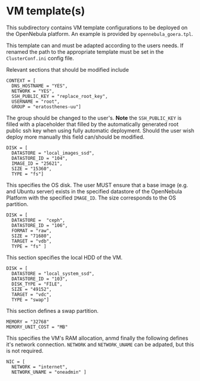 # VM template(s)

This subdirectory contains VM template configurations to be deployed on the OpenNebula platform.
An example is provided by `opennebula_goera.tpl`.

This template can and must be adapted according to the users needs. If renamed the path to the appropriate template must be set in the `ClusterConf.ini` config file.

Relevant sections that should be modified include
```
CONTEXT = [
  DNS_HOSTNAME = "YES",
  NETWORK = "YES",
  SSH_PUBLIC_KEY = "replace_root_key",
  USERNAME = "root",
  GROUP = "eratosthenes-uu"]
```
The group should be changed to the user's. __Note__ the `SSH_PUBLIC_KEY` is filled with a placeholder that filled by the automatically generated root public ssh key when using fully automatic deployment. Should the user wish deploy more manually this field can/should be modified.

```
DISK = [
  DATASTORE = "local_images_ssd",
  DATASTORE_ID = "104",
  IMAGE_ID = "25621",
  SIZE = "15360",
  TYPE = "fs"]
```
This specifies the OS disk. The user MUST ensure that a base image (e.g. and Ubuntu server) exists in the specified datastore of the OpenNebula Platform with the specified `IMAGE_ID`. The size corresponds to the OS partition.

```
DISK = [
  DATASTORE =  "ceph",
  DATASTORE_ID = "106",
  FORMAT = "raw",
  SIZE = "71680",
  TARGET = "vdb",
  TYPE = "fs" ]
```
This section specifies the local HDD of the VM.

```
DISK = [
  DATASTORE = "local_system_ssd",
  DATASTORE_ID = "103",
  DISK_TYPE = "FILE",
  SIZE = "49152",
  TARGET = "vdc",
  TYPE = "swap"]
```
This section defines a swap partition.


```
MEMORY = "32768"
MEMORY_UNIT_COST = "MB"
```
This specifies the VM's RAM allocation, anmd finally the following defines it's network connection. `NETWORK` and `NETWORK_UNAME` can be adpated, but this is not required.

```
NIC = [
  NETWORK = "internet",
  NETWORK_UNAME = "oneadmin" ]
```  

